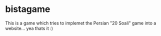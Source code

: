 # bistagame
This is a game which tries to implemet the Persian "20 Soali" game into a website...
yea thats it :)

